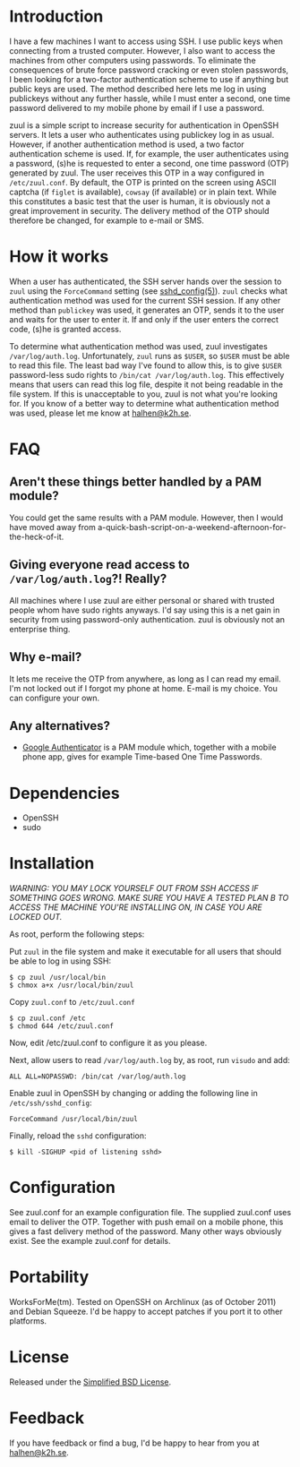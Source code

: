 # Introduction

I have a few machines I want to access using SSH. I use public keys when connecting from a trusted computer. However, I also want to access the machines from other computers using passwords. To eliminate the consequences of brute force password cracking or even stolen passwords, I been looking for a two-factor authentication scheme to use if anything but public keys are used. The method described here lets me log in using publickeys without any further hassle, while I must enter a second, one time password delivered to my mobile phone by email if I use a password.

zuul is a simple script to increase security for authentication in OpenSSH servers. It lets a user who authenticates using publickey log in as usual. However, if another authentication method is used, a two factor authentication scheme is used. If, for example, the user authenticates using a password, (s)he is requested to enter a second, one time password (OTP) generated by zuul. The user receives this OTP in a way configured in `/etc/zuul.conf`. By default, the OTP is printed on the screen using ASCII captcha (if `figlet` is available), `cowsay` (if available) or in plain text. While this constitutes a basic test that the user is human, it is obviously not a great improvement in security. The delivery method of the OTP should therefore be changed, for example to e-mail or SMS.

# How it works

When a user has authenticated, the SSH server hands over the session to `zuul` using the `ForceCommand` setting (see [sshd_config(5)](http://linux.die.net/man/5/sshd_config)). `zuul` checks what authentication method was used for the current SSH session. If any other method than `publickey` was used, it generates an OTP, sends it to the user and waits for the user to enter it. If and only if the user enters the correct code, (s)he is granted access.

To determine what authentication method was used, zuul investigates `/var/log/auth.log`. Unfortunately, `zuul` runs as `$USER`, so `$USER` must be able to read this file. The least bad way I've found to allow this, is to give `$USER` password-less sudo rights to `/bin/cat /var/log/auth.log`. This effectively means that users can read this log file, despite it not being readable in the file system. If this is unacceptable to you, zuul is not what you're looking for. If you know of a better way to determine what authentication method was used, please let me know at <halhen@k2h.se>.

# FAQ

## Aren't these things better handled by a PAM module?

You could get the same results with a PAM module. However, then I would have moved away from a-quick-bash-script-on-a-weekend-afternoon-for-the-heck-of-it.

## Giving everyone read access to `/var/log/auth.log`?! Really?

All machines where I use zuul are either personal or shared with trusted people whom have sudo rights anyways. I'd say using this is a net gain in security from using password-only authentication. zuul is obviously not an enterprise thing.

## Why e-mail?

It lets me receive the OTP from anywhere, as long as I can read my email. I'm not locked out if I forgot my phone at home. E-mail is my choice. You can configure your own.

## Any alternatives?

* [Google Authenticator](http://code.google.com/p/google-authenticator/) is a PAM module which, together with a mobile phone app, gives for example Time-based One Time Passwords.

# Dependencies

* OpenSSH
* sudo

# Installation

*WARNING: YOU MAY LOCK YOURSELF OUT FROM SSH ACCESS IF SOMETHING GOES WRONG. MAKE SURE YOU HAVE A TESTED PLAN B TO ACCESS THE MACHINE YOU'RE INSTALLING ON, IN CASE YOU ARE LOCKED OUT.*

As root, perform the following steps:

Put `zuul` in the file system and make it executable for all users that should be able to log in using SSH:

    $ cp zuul /usr/local/bin
    $ chmox a+x /usr/local/bin/zuul

Copy `zuul.conf` to `/etc/zuul.conf`

    $ cp zuul.conf /etc
    $ chmod 644 /etc/zuul.conf

Now, edit /etc/zuul.conf to configure it as you please.

Next, allow users to read `/var/log/auth.log` by, as root, run `visudo` and add:

    ALL ALL=NOPASSWD: /bin/cat /var/log/auth.log

Enable zuul in OpenSSH by changing or adding the following line in `/etc/ssh/sshd_config`:

    ForceCommand /usr/local/bin/zuul

Finally, reload the `sshd` configuration:

    $ kill -SIGHUP <pid of listening sshd>

# Configuration

See zuul.conf for an example configuration file. The supplied zuul.conf uses email to deliver the OTP. Together with push email on a mobile phone, this gives a fast delivery method of the password. Many other ways obviously exist. See the example zuul.conf for details.

# Portability

WorksForMe(tm). Tested on OpenSSH on Archlinux (as of October 2011) and Debian Squeeze. I'd be happy to accept patches if you port it to other platforms.

# License

Released under the [Simplified BSD License](http://www.opensource.org/licenses/bsd-license.php).

# Feedback

If you have feedback or find a bug, I'd be happy to hear from you at <halhen@k2h.se>.
